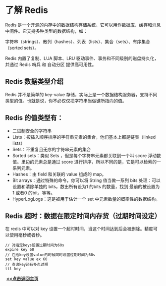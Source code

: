 # 了解 Redis

Redis 是一个开源的内存中的数据结构存储系统，它可以用作数据库、缓存和消息中间件。它支持多种类型的数据结构，如：

字符串（strings）、散列（hashes）、列表（lists）、集合（sets）、有序集合（sorted sets）。

Redis 内置了复制、LUA 脚本、LRU 驱动事件、事务和不同级别的磁盘持久化，并通过 Redis 哨兵 和 自动分区 提供高可用性。

## Redis 数据类型介绍

Redis 并不是简单的 key-value 存储，实际上是一个数据结构服务器，支持不同类型的值。也就是说，你不必仅仅把字符串当做键所指向的值。

## Redis 的值类型有：

- 二进制安全的字符串
- Lists：按插入顺序排序的字符串元素的集合，他们基本上都是链表（linked lists）
- Sets：不重复且无序的字符串元素的集合
- Sorted sets：类似 Sets ，但是每个字符串元素都关联到一个叫 score 浮动数值。里边的元素总是通过 score 进行排序，所以不同的是，它是可以检索的一系列元素。
- Hashes：由 field 和关联的 value 组成的 map。
- Bit arrays：通过特殊的命令，你可以将 String 值当做一系列 bits 处理：可以设置和清除单独的 bits，数出所有设为1 的bits 的数量，找到 最前的被设置为 1 或者0 的bit，等等。
- HyperLogLogs：这是被用于估计一个 set 中元素数量的概率性的数据结构。



## Redis 超时：数据在限定时间内存货（过期时间设定）

在 redis 中可以对 key 设置一个超时时间，当这个时间达到后会被删除。精度可以使用毫秒或者秒。

```shell
// 对指定keys设置过期时间为60s
expire key 60
// 在给key设置value的时候同时设置过期时间为60s
set key value ex 60
// 查询key还有多久过期
ttl key
```





​                                                                                                                                                                   **<u>[<<点击返回主页](https://liudandandear.gitee.io)</u>**